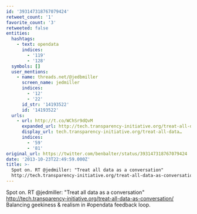 ```yaml
---
id: '393147318767079424'
retweet_count: '1'
favorite_count: '3'
retweeted: false
entities:
  hashtags:
    - text: opendata
      indices:
        - '119'
        - '128'
  symbols: []
  user_mentions:
    - name: threads.net/@jedbmiller
      screen_name: jedmiller
      indices:
        - '12'
        - '22'
      id_str: '14193522'
      id: '14193522'
  urls:
    - url: http://t.co/WChSr9dQvM
      expanded_url: http://tech.transparency-initiative.org/treat-all-data-as-conversation/
      display_url: tech.transparency-initiative.org/treat-all-data…
      indices:
        - '59'
        - '81'
original_url: https://twitter.com/benbalter/status/393147318767079424
date: '2013-10-23T22:49:59.000Z'
title: >-
  Spot on. RT @jedmiller: "Treat all data as a conversation"
  http://tech.transparency-initiative.org/treat-all-data-as-conversation/…
---
```


Spot on. RT @jedmiller: "Treat all data as a conversation" http://tech.transparency-initiative.org/treat-all-data-as-conversation/ Balancing geekiness &amp; realism in #opendata feedback loop.
